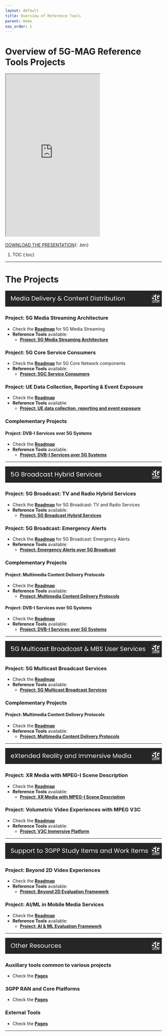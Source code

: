 ```yaml
---
layout: default
title: Overview of Reference Tools
parent: Home
nav_order: 1
---
```


# Overview of 5G-MAG Reference Tools Projects

<iframe width="60%" height="520" src="https://drive.google.com/file/d/1tPcMWLeY6QJNH5OfGWDwLmoSyjrqk8gA/preview"></iframe>

[DOWNLOAD THE PRESENTATION](https://drive.google.com/file/d/1tPcMWLeY6QJNH5OfGWDwLmoSyjrqk8gA/preview){: .btn}

1. TOC
{:toc}

---

# The Projects

<img src="../assets/images/Banner_1.png"/> 

### Project: 5G Media Streaming Architecture
* Check the [**Roadmap**](https://github.com/orgs/5G-MAG/projects/48/views/6) for 5G Media Streaming
* **Reference Tools** available:
   * [**Project: 5G Media Streaming Architecture**](https://5g-mag.github.io/Getting-Started/pages/5g-media-streaming/)

### Project: 5G Core Service Consumers
* Check the [**Roadmap**](https://github.com/orgs/5G-MAG/projects/48/views/17) for 5G Core Network components
* **Reference Tools** available:
   * [**Project: 5GC Service Consumers**](https://5g-mag.github.io/Getting-Started/pages/5g-core-service-consumers/)

### Project: UE Data Collection, Reporting & Event Exposure
* Check the [**Roadmap**](https://github.com/orgs/5G-MAG/projects/48/views/8)
* **Reference Tools** available:
   * [**Project: UE data collection, reporting and event exposure**](https://5g-mag.github.io/Getting-Started/pages/ue-data-collection-reporting-exposure/)

### Complementary Projects

#### Project: DVB-I Services over 5G Systems
* Check the [**Roadmap**](https://github.com/orgs/5G-MAG/projects/48/views/11)
* **Reference Tools** available:
   * [**Project: DVB-I Services over 5G Systems**](https://5g-mag.github.io/Getting-Started/pages/dvbi-over-5g/)

---

<img src="../assets/images/Banner_2.png"/> 

### Project: 5G Broadcast: TV and Radio Hybrid Services
* Check the [**Roadmap**](https://github.com/orgs/5G-MAG/projects/48/views/7) for 5G Broadcast: TV and Radio Services
* **Reference Tools** available:
    * [**Project: 5G Broadcast Hybrid Services**](https://5g-mag.github.io/Getting-Started/pages/lte-based-5g-broadcast/)

### Project: 5G Broadcast: Emergency Alerts
* Check the [**Roadmap**](https://github.com/orgs/5G-MAG/projects/48/views/12) for 5G Broadcast: Emergency Alerts
* **Reference Tools** available:
    * [**Project: Emergency Alerts over 5G Broadcast**](https://5g-mag.github.io/Getting-Started/pages/emergency-alerts/)

### Complementary Projects

#### Project: Multimedia Content Delivery Protocols
* Check the [**Roadmap**](https://github.com/orgs/5G-MAG/projects/48/views/14)
* **Reference Tools** available:
   * [**Project: Multimedia Content Delivery Protocols**](https://5g-mag.github.io/Getting-Started/pages/multimedia-content-delivery/)

#### Project: DVB-I Services over 5G Systems
* Check the [**Roadmap**](https://github.com/orgs/5G-MAG/projects/48/views/11)
* **Reference Tools** available:
   * [**Project: DVB-I Services over 5G Systems**](https://5g-mag.github.io/Getting-Started/pages/dvbi-over-5g/)

---

<img src="../assets/images/Banner_3.png"/> 

### Project: 5G Multicast Broadcast Services
* Check the [**Roadmap**](https://github.com/orgs/5G-MAG/projects/48/views/13)
* **Reference Tools** available:
    * [**Project: 5G Multicast Broadcast Services**](https://5g-mag.github.io/Getting-Started/pages/5g-multicast-broadcast-services/)

### Complementary Projects

#### Project: Multimedia Content Delivery Protocols
* Check the [**Roadmap**](https://github.com/orgs/5G-MAG/projects/48/views/14)
* **Reference Tools** available:
   * [**Project: Multimedia Content Delivery Protocols**](https://5g-mag.github.io/Getting-Started/pages/multimedia-content-delivery/)

---

<img src="../assets/images/Banner_4.png"/> 

### Project: XR Media with MPEG-I Scene Description
* Check the [**Roadmap**](https://github.com/orgs/5G-MAG/projects/48/views/16)
* **Reference Tools** available:
   * [**Project: XR Media with MPEG-I Scene Description**](https://5g-mag.github.io/Getting-Started/pages/xr-media-integration-in-5g/)

### Project: Volumetric Video Experiences with MPEG V3C
* Check the [**Roadmap**](https://github.com/orgs/5G-MAG/projects/48/views/15)
* **Reference Tools** available:
   * [**Project: V3C Immersive Platform**](https://5g-mag.github.io/Getting-Started/pages/v3c-immersive-platform/)

---

<img src="../assets/images/Banner_5.png"/> 

### Project: Beyond 2D Video Experiences
* Check the [**Roadmap**](https://github.com/orgs/5G-MAG/projects/48/views/10)
* **Reference Tools** available:
   * [**Project: Beyond 2D Evaluation Framework**](https://5g-mag.github.io/Getting-Started/pages/beyond-2d-evaluation-framework/)

### Project: AI/ML in Mobile Media Services
* Check the [**Roadmap**](https://github.com/orgs/5G-MAG/projects/48/views/9)
* **Reference Tools** available:
   * [**Project: AI & ML Evaluation Framework**](https://5g-mag.github.io/Getting-Started/pages/ai-ml-evaluation-framework/)

---

<img src="../assets/images/Banner_6.png"/> 

### Auxiliary tools common to various projects
* Check the [**Pages**](./common-tools/index.html)

### 3GPP RAN and Core Platforms
* Check the [**Pages**](./3gpp-ran-and-core-platforms/index.html)

### External Tools
* Check the [**Pages**](./external-tools/index.html)

---
